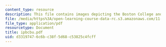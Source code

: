 ```yaml
---
content_type: resource
description: This file contains images depicting the Boston College and Boston University.
file: /media/https%3A/open-learning-course-data-rc.s3.amazonaws.com/11-332j-urban-design-fall-2003/d33197476c6bc38f5d68c53825c4fcff_ipbcbu.pdf
file_type: application/pdf
resourcetype: Document
title: ipbcbu.pdf
uid: d3319747-6c6b-c38f-5d68-c53825c4fcff
---
```

